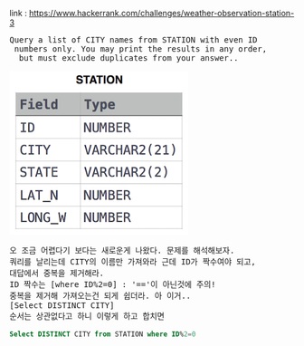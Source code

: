 link :
https://www.hackerrank.com/challenges/weather-observation-station-3

<pre>
Query a list of CITY names from STATION with even ID
 numbers only. You may print the results in any order,
  but must exclude duplicates from your answer..</pre>

![_config.yml](./table.png)

<pre>
오 조금 어렵다기 보다는 새로운게 나왔다. 문제를 해석해보자.
쿼리를 날리는데 CITY의 이름만 가져와라 근데 ID가 짝수여야 되고,
대답에서 중복을 제거해라.
ID 짝수는 [where ID%2=0] : '=='이 아닌것에 주의!
중복을 제거해 가져오는건 되게 쉽더라. 아 이거..
[Select DISTINCT CITY]
순서는 상관없다고 하니 이렇게 하고 합치면
</pre>

```sql
Select DISTINCT CITY from STATION where ID%2=0
```

